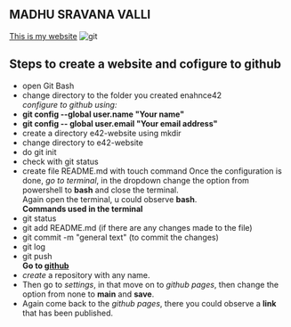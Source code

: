 ## MADHU SRAVANA VALLI
[This is my website](https://sravana9.github.io/e42-website/)
![git](https://cdn.educba.com/academy/wp-content/uploads/2019/03/Introduction-To-GIT.png)  
## Steps to create a website and cofigure to github   

- open Git Bash
- change directory to the folder you created enahnce42  
  _configure to github using:_  
- **git config --global user.name "Your name"**  
- **git config -- global user.email "Your email address"**  
- create a directory e42-website using mkdir
- change directory to e42-website
- do git init
- check with git status
- create file README.md with touch command 
 Once the configuration is done, _go to terminal_, in the dropdown change the option from powershell to **bash** and close the terminal.  
 Again open the terminal, u could observe **bash**.  
**Commands used in the terminal**
 - git status
 - git add README.md (if there are any changes made to the file)
 - git commit -m "general text" (to commit the changes)   
 - git log
 - git push   
**Go to [github](github.com/new)**
 - _create_ a repository with any name.
 - Then go to _settings_, in that move on to _github pages_, then change the option from none to **main** and **save**.
 - Again come back to the _github pages_, there you could observe a **link** that has been published.   
  